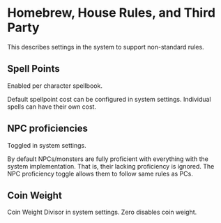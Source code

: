 # Homebrew, House Rules, and Third Party

This describes settings in the system to support non-standard rules.

## Spell Points

Enabled per character spellbook.

Default spellpoint cost can be configured in system settings. Individual spells can have their own cost.

## NPC proficiencies

Toggled in system settings.

By default NPCs/monsters are fully proficient with everything with the system implementation. That is, their lacking proficiency is ignored. The NPC proficiency toggle allows them to follow same rules as PCs.

## Coin Weight

Coin Weight Divisor in system settings. Zero disables coin weight.

